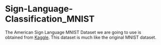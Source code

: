 # Sign-Language-Classification_MNIST
The American Sign Language MNIST Dataset we are going to use is obtained from [Kaggle](https://www.kaggle.com/datamunge/sign-language-mnist). This dataset is much like the original MNIST dataset. 

